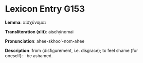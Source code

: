 # Lexicon Entry G153

**Lemma**: αἰσχύνομαι

**Transliteration (xlit)**: aischýnomai

**Pronunciation**: ahee-skhoo'-nom-ahee

**Description**:
from  (disfigurement, i.e. disgrace); to feel shame (for oneself):--be ashamed.

